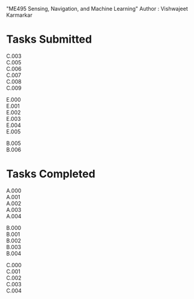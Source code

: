 "ME495 Sensing, Navigation, and Machine Learning"
Author : Vishwajeet Karmarkar </br>
# Tasks Submitted
C.003 <br/>
C.005 <br/>
C.006 <br/>
C.007 <br/> 
C.008 <br/>
C.009 <br/>

E.000 <br/>
E.001 <br/>
E.002 <br/>
E.003 <br/>
E.004 <br/>
E.005 <br/>

B.005 <br/>
B.006 <br/>

# Tasks Completed 
A.000 <br/>
A.001 <br/>
A.002 <br/>
A.003 <br/>
A.004 <br/>

B.000 <br/>
B.001 <br/>
B.002 <br/>
B.003 <br/>
B.004 <br/>

C.000 <br/>
C.001 <br/>
C.002 <br/>
C.003 <br/>
C.004 <br/>

